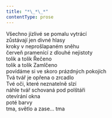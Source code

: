 ```yaml
---
title: "*\_*\_*"
contentType: prose
---
```


Všechno jízlivé se pomalu vytrácí  
zůstávají jen divné hlasy  
kroky v neprošlapaném sněhu  
červeň pramenící z dlouhé nejistoty  
tolik a tolik Řečeno  
tolik a tolik Zamlčeno  
povídáme si ve skoro prázdných pokojích  
Tvá tvář je opřena o zrcadlo  
Tvé oči, které neznatelně slzí  
náhle tvář schovaná pod polštáři  
otevírání okna  
poté barvy  
tma, světlo a zase… tma
